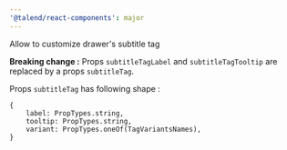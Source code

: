 ```yaml
---
'@talend/react-components': major
---
```


Allow to customize drawer's subtitle tag

**Breaking change :**
Props `subtitleTagLabel` and `subtitleTagTooltip` are replaced by a props `subtitleTag`.

Props `subtitleTag` has following shape :
```
{
    label: PropTypes.string,
    tooltip: PropTypes.string,
    variant: PropTypes.oneOf(TagVariantsNames),
}
```
